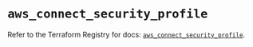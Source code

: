 # `aws_connect_security_profile`

Refer to the Terraform Registry for docs: [`aws_connect_security_profile`](https://registry.terraform.io/providers/hashicorp/aws/5.52.0/docs/resources/connect_security_profile).
